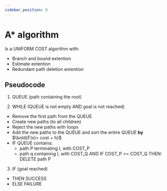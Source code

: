 ```yaml
---
sidebar_position: 8
---
```


# A* algorithm

Is a UNIFORM COST algorithm with:
- Branch and bound extention
- Estimate extention
- Redundant path deletion extention

## Pseudocode

1) QUEUE (path containing the root)

2) WHILE (QUEUE is not empty AND goal is not reached)

- Remove the first path from the QUEUE
- Create new paths (to all children)
- Reject the new paths with loops
- Add the new paths to the QUEUE and sort the entire QUEUE **by**  $\bold{F(x)= cost + h}$
- IF QUEUE contains:
  - path P terminating I, with COST_P
  - path q containing I, with COST_Q
  AND IF COST_P >= COST_Q THEN:
  DELETE path P

3) IF (goal reached)

- THEN SUCCESS
- ELSE FAILURE
